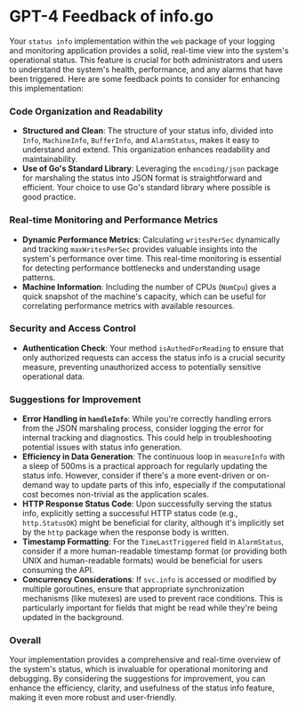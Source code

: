 # GPT-4 Feedback of info.go
Your `status info` implementation within the `web` package of your logging and monitoring application provides a solid, real-time view into the system's operational status. This feature is crucial for both administrators and users to understand the system's health, performance, and any alarms that have been triggered. Here are some feedback points to consider for enhancing this implementation:

### Code Organization and Readability

- **Structured and Clean**: The structure of your status info, divided into `Info`, `MachineInfo`, `BufferInfo`, and `AlarmStatus`, makes it easy to understand and extend. This organization enhances readability and maintainability.
- **Use of Go's Standard Library**: Leveraging the `encoding/json` package for marshaling the status into JSON format is straightforward and efficient. Your choice to use Go's standard library where possible is good practice.

### Real-time Monitoring and Performance Metrics

- **Dynamic Performance Metrics**: Calculating `writesPerSec` dynamically and tracking `maxWritesPerSec` provides valuable insights into the system's performance over time. This real-time monitoring is essential for detecting performance bottlenecks and understanding usage patterns.
- **Machine Information**: Including the number of CPUs (`NumCpu`) gives a quick snapshot of the machine's capacity, which can be useful for correlating performance metrics with available resources.

### Security and Access Control

- **Authentication Check**: Your method `isAuthedForReading` to ensure that only authorized requests can access the status info is a crucial security measure, preventing unauthorized access to potentially sensitive operational data.

### Suggestions for Improvement

- **Error Handling in `handleInfo`**: While you're correctly handling errors from the JSON marshaling process, consider logging the error for internal tracking and diagnostics. This could help in troubleshooting potential issues with status info generation.
- **Efficiency in Data Generation**: The continuous loop in `measureInfo` with a sleep of 500ms is a practical approach for regularly updating the status info. However, consider if there's a more event-driven or on-demand way to update parts of this info, especially if the computational cost becomes non-trivial as the application scales.
- **HTTP Response Status Code**: Upon successfully serving the status info, explicitly setting a successful HTTP status code (e.g., `http.StatusOK`) might be beneficial for clarity, although it's implicitly set by the `http` package when the response body is written.
- **Timestamp Formatting**: For the `TimeLastTriggered` field in `AlarmStatus`, consider if a more human-readable timestamp format (or providing both UNIX and human-readable formats) would be beneficial for users consuming the API.
- **Concurrency Considerations**: If `svc.info` is accessed or modified by multiple goroutines, ensure that appropriate synchronization mechanisms (like mutexes) are used to prevent race conditions. This is particularly important for fields that might be read while they're being updated in the background.

### Overall

Your implementation provides a comprehensive and real-time overview of the system's status, which is invaluable for operational monitoring and debugging. By considering the suggestions for improvement, you can enhance the efficiency, clarity, and usefulness of the status info feature, making it even more robust and user-friendly.